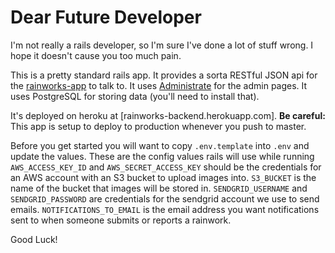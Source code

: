 # Dear Future Developer

I'm not really a rails developer, so I'm sure I've done a lot of stuff wrong.
I hope it doesn't cause you too much pain.

This is a pretty standard rails app.
It provides a sorta RESTful JSON api for the [rainworks-app](https://github.com/simonbw/rainworks-app) to talk to.
It uses [Administrate](https://github.com/thoughtbot/administrate) for the admin pages.
It uses PostgreSQL for storing data (you'll need to install that).

It's deployed on heroku at [rainworks-backend.herokuapp.com].
**Be careful:** This app is setup to deploy to production whenever you push to master.

Before you get started you will want to copy `.env.template` into `.env` and update the values.
These are the config values rails will use while running 
`AWS_ACCESS_KEY_ID` and `AWS_SECRET_ACCESS_KEY` should be the credentials for an AWS account with an S3 bucket to upload images into.
`S3_BUCKET` is the name of the bucket that images will be stored in.
`SENDGRID_USERNAME` and `SENDGRID_PASSWORD` are credentials for the sendgrid account we use to send emails.
`NOTIFICATIONS_TO_EMAIL` is the email address you want notifications sent to when someone submits or reports a rainwork.

Good Luck!